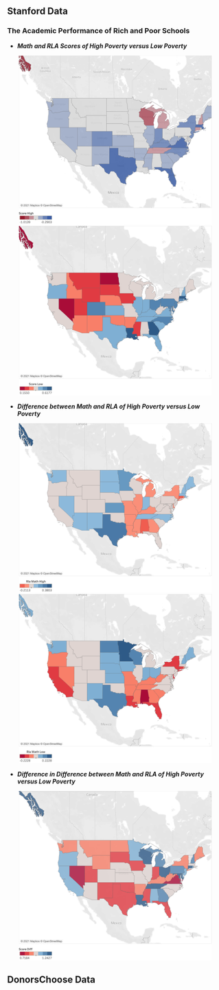 ## Stanford Data

### The Academic Performance of Rich and Poor Schools

- ***Math and RLA Scores of High Poverty versus Low Poverty***
<p align="center">
  <img src="/figures/high_poverty.png" width="450" title="hover text">
  <img src="/figures/low_poverty.png" width="450" alt="accessibility text">
</p>

- ***Difference between Math and RLA of High Poverty versus Low Poverty***
<p align="center">
  <img src="/figures/high_poverty_difference.png" width="450" title="hover text">
  <img src="/figures/low_poverty_difference.png" width="450" alt="accessibility text">
</p>

- ***Difference in Difference between Math and RLA of High Poverty versus Low Poverty***
<p align="center">
  <img src="/figures/difference.png" width="450" title="hover text">
</p>

## DonorsChoose Data
